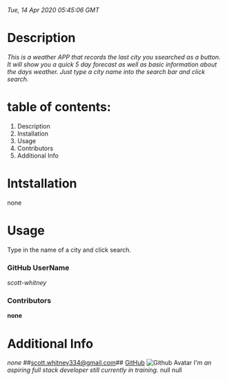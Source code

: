 
*Tue, 14 Apr 2020 05:45:06 GMT*

# Description
*This is a weather APP that records the last city you ssearched as a button. It will show you a quick 5 day forecast as well as basic information about the days weather. Just type a city name into the search bar and click search.*

# table of contents:
1. Description
1. Installation
1. Usage
1. Contributors
1. Additional Info

# Intstallation
none

# Usage
Type in the name of a city and click search.

### GitHub UserName
*scott-whitney*
### Contributors
**none**

# Additional Info
*none*
##scott.whitney334@gmail.com##
[GitHub](https://api.github.com/users/scott-whitney)
![Github Avatar](https://avatars1.githubusercontent.com/u/60905905?v=4)
*I'm an aspiring full stack developer still currently in training.*
null
null

